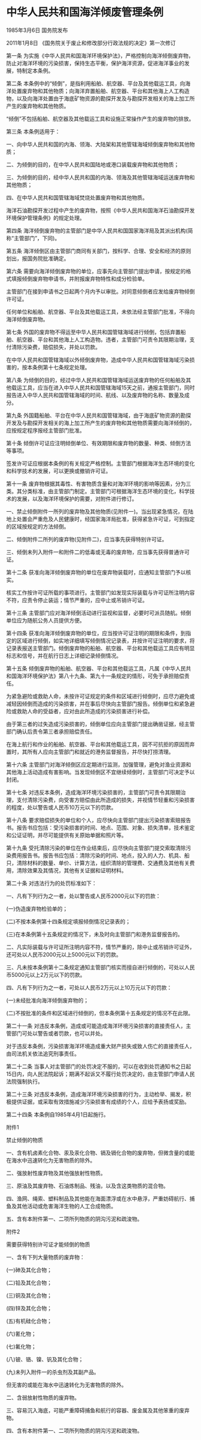 # 中华人民共和国海洋倾废管理条例

1985年3月6日 国务院发布　

2011年1月8日 《国务院关于废止和修改部分行政法规的决定》第一次修订　

<!-- INFO END -->

第一条 为实施《中华人民共和国海洋环境保护法》，严格控制向海洋倾倒废弃物，防止对海洋环境的污染损害，保持生态平衡，保护海洋资源，促进海洋事业的发展，特制定本条例。

第二条 本条例中的“倾倒”，是指利用船舶、航空器、平台及其他载运工具，向海洋处置废弃物和其他物质；向海洋弃置船舶、航空器、平台和其他海上人工构造物，以及向海洋处置由于海底矿物资源的勘探开发及与勘探开发相关的海上加工所产生的废弃物和其他物质。

“倾倒”不包括船舶、航空器及其他载运工具和设施正常操作产生的废弃物的排放。

第三条 本条例适用于：

一、向中华人民共和国的内海、领海、大陆架和其他管辖海域倾倒废弃物和其他物质；

二、为倾倒的目的，在中华人民共和国陆地或港口装载废弃物和其他物质；

三、为倾倒的目的，经中华人民共和国的内海、领海及其他管辖海域运送废弃物和其他物质；

四、在中华人民共和国管辖海域焚烧处置废弃物和其他物质。

海洋石油勘探开发过程中产生的废弃物，按照《中华人民共和国海洋石油勘探开发环境保护管理条例》的规定处理。

第四条 海洋倾倒废弃物的主管部门是中华人民共和国国家海洋局及其派出机构(简称“主管部门”，下同)。

第五条 海洋倾倒区由主管部门商同有关部门，按科学、合理、安全和经济的原则划出，报国务院批准确定。

第六条 需要向海洋倾倒废弃物的单位，应事先向主管部门提出申请，按规定的格式填报倾倒废弃物申请书，并附报废弃物特性和成分检验单。

主管部门在接到申请书之日起两个月内予以审批。对同意倾倒者应发给废弃物倾倒许可证。

任何单位和船舶、航空器、平台及其他载运工具，未依法经主管部门批准，不得向海洋倾倒废弃物。

第七条 外国的废弃物不得运至中华人民共和国管辖海域进行倾倒，包括弃置船舶、航空器、平台和其他海上人工构造物。违者，主管部门可责令其限期治理，支付清除污染费，赔偿损失，并处以罚款。

在中华人民共和国管辖海域以外倾倒废弃物，造成中华人民共和国管辖海域污染损害的，按本条例第十七条规定处理。

第八条 为倾倒的目的，经过中华人民共和国管辖海域运送废弃物的任何船舶及其他载运工具，应当在进入中华人民共和国管辖海域15天之前，通报主管部门，同时报告进入中华人民共和国管辖海域的时间、航线、以及废弃物的名称、数量及成分。

第九条 外国籍船舶、平台在中华人民共和国管辖海域，由于海底矿物资源的勘探开发及与勘探开发相关的海上加工所产生的废弃物和其他物质需要向海洋倾倒的，应按规定程序报经主管部门批准。

第十条 倾倒许可证应注明倾倒单位、有效期限和废弃物的数量、种类、倾倒方法等事项。

签发许可证应根据本条例的有关规定严格控制。主管部门根据海洋生态环境的变化和科学技术的发展，可以更换或撤销许可证。

第十一条 废弃物根据其毒性、有害物质含量和对海洋环境的影响等因素，分为三类。其分类标准，由主管部门制定。主管部门可根据海洋生态环境的变化，科学技术的发展，以及海洋环境保护的需要，对附件进行修订。

一、禁止倾倒附件一所列的废弃物及其他物质(见附件一)。当出现紧急情况，在陆地上处置会严重危及人民健康时，经国家海洋局批准，获得紧急许可证，可到指定的区域按规定的方法倾倒。

二、倾倒附件二所列的废弃物(见附件二)，应当事先获得特别许可证。

三、倾倒未列入附件一和附件二的低毒或无毒的废弃物，应当事先获得普通许可证。

第十二条 获准向海洋倾倒废弃物的单位在废弃物装载时，应通知主管部门予以核实。

核实工作按许可证所载的事项进行。主管部门如发现实际装载与许可证所注明内容不符，应责令停止装运；情节严重的，应中止或吊销许可证。

第十三条 主管部门应对海洋倾倒活动进行监视和监督，必要时可派员随航。倾倒单位应为随航公务人员提供方便。

第十四条 获准向海洋倾倒废弃物的单位，应当按许可证注明的期限和条件，到指定的区域进行倾倒，如实地详细填写倾倒情况记录表，并按许可证注明的要求，将记录表报送主管部门。倾倒废弃物的船舶、航空器、平台和其他载运工具应有明显标志和信号，并在航行日志上详细记录倾倒情况。

第十五条 倾倒废弃物的船舶、航空器、平台和其他载运工具，凡属《中华人民共和国海洋环境保护法》第八十九条、第九十一条规定的情形，可免于承担赔偿责任。

为紧急避险或救助人命，未按许可证规定的条件和区域进行倾倒时，应尽力避免或减轻因倾倒而造成的污染损害，并在事后尽快向主管部门报告。倾倒单位和紧急避险或救助人命的受益者，应对由此所造成的污染损害进行补偿。

由于第三者的过失造成污染损害的，倾倒单位应向主管部门提出确凿证据，经主管部门确认后责令第三者承担赔偿责任。

在海上航行和作业的船舶、航空器、平台和其他载运工具，因不可抗拒的原因而弃置时，其所有人应向主管部门和就近的港务监督报告，并尽快打捞清理。

第十六条 主管部门对海洋倾倒区应定期进行监测，加强管理，避免对渔业资源和其他海上活动造成有害影响。当发现倾倒区不宜继续倾倒时，主管部门可决定予以封闭。

第十七条 对违反本条例，造成海洋环境污染损害的，主管部门可责令其限期治理，支付清除污染费，向受害方赔偿由此所造成的损失，并视情节轻重和污染损害的程度，处以警告或人民币10万元以下的罚款。

第十八条 要求赔偿损失的单位和个人，应尽快向主管部门提出污染损害索赔报告书。报告书应包括：受污染损害的时间、地点、范围、对象、损失清单，技术鉴定和公证证明，并尽可能提供有关原始单据和照片等。

第十九条 受托清除污染的单位在作业结束后，应尽快向主管部门提交索取清除污染费用报告书。报告书应包括：清除污染的时间、地点，投入的人力、机具、船只，清除材料的数量、单价、计算方法，组织清除的管理费、交通费及其他有关费用，清除效果及其情况，其他有关证据和证明材料。

第二十条 对违法行为的处罚标准如下：

一、凡有下列行为之一者，处以警告或人民币2000元以下的罚款：

(一)伪造废弃物检验单的；

(二)不按本条例第十四条规定填报倾倒情况记录表的；

(三)在本条例第十五条规定的情况下，未及时向主管部门和港务监督报告的。

二、凡实际装载与许可证所注明内容不符，情节严重的，除中止或吊销许可证外，还可处以人民币2000元以上5000元以下的罚款。

三、凡未按本条例第十二条规定通知主管部门核实而擅自进行倾倒的，可处以人民币5000元以上2万元以下的罚款。

四、凡有下列行为之一者，可处以人民币2万元以上10万元以下的罚款：

(一)未经批准向海洋倾倒废弃物的；

(二)不按批准的条件和区域进行倾倒的，但本条例第十五条规定的情况不在此限。

第二十一条 对违反本条例，造成或可能造成海洋环境污染损害的直接责任人，主管部门可处以警告或者罚款，也可以并处。

对于违反本条例，污染损害海洋环境造成重大财产损失或致人伤亡的直接责任人，由司法机关依法追究刑事责任。

第二十二条 当事人对主管部门的处罚决定不服的，可以在收到处罚通知书之日起15日内，向人民法院起诉；期满不起诉又不履行处罚决定的，由主管部门申请人民法院强制执行。

第二十三条 对违反本条例，造成海洋环境污染损害的行为，主动检举、揭发，积极提供证据，或采取有效措施减少污染损害有成绩的个人，应给予表扬或奖励。

第二十四条 本条例自1985年4月1日起施行。

附件1

禁止倾倒的物质

一、含有机卤素化合物、汞及汞化合物、镉及镉化合物的废弃物，但微含量的或能在海水中迅速转化为无害物质的除外。

二、强放射性废弃物及其他强放射性物质。

三、原油及其废弃物、石油炼制品、残油，以及含这类物质的混合物。

四、渔网、绳索、塑料制品及其他能在海面漂浮或在水中悬浮，严重妨碍航行、捕鱼及其他活动或危害海洋生物的人工合成物质。

五、含有本附件第一、二项所列物质的阴沟污泥和疏浚物。

附件2

需要获得特别许可证才能倾倒的物质

一、含有下列大量物质的废弃物：

(一)砷及其化合物；

(二)铅及其化合物；

(三)铜及其化合物；

(四)锌及其化合物；

(五)有机硅化合物；

(六)氰化物；

(七)氟化物；

(八)铍、铬、镍、钒及其化合物；

(九)未列入附件一的杀虫剂及其副产品。

但无害的或能在海水中迅速转化为无害物质的除外。

二、含弱放射性物质的废弃物。

三、容易沉入海底，可能严重障碍捕鱼和航行的容器、废金属及其他笨重的废弃物。

四、含有本附件第一、二项所列物质的阴沟污泥和疏浚物。